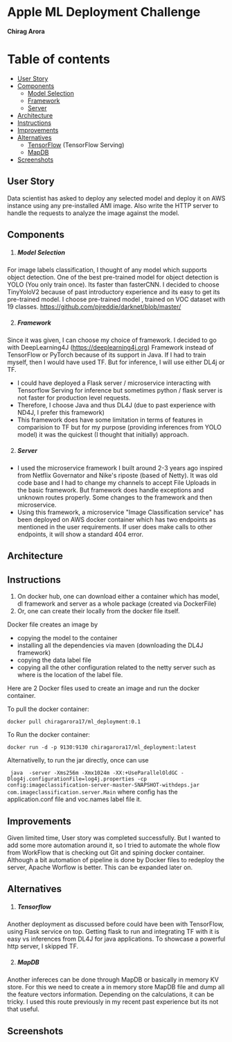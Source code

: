 # Apple ML Deployment Challenge

**Chirag Arora**

Table of contents
=================

   * [User Story](#user-story)
   * [Components](#components)
      * [Model Selection](#model-selection)
      * [Framework](#framework)
      * [Server](#server)
   * [Architecture](#architecture)
   * [Instructions](#instructions)
   * [Improvements](#improvements)
   * [Alternatives](#alternatives)
      * [TensorFlow](#tensorflow) (TensorFlow Serving)
      * [MapDB](#mapdb)
   * [Screenshots](#screenshots)

## User Story
Data scientist has asked to deploy any selected model and deploy it on AWS instance using any pre-installed AMI image. Also write the HTTP server to handle the requests to analyze the image against the model. 

## Components
1. ##### Model Selection 

For image labels classification, I thought of any model which supports object detection. One of the best pre-trained model for object detection is YOLO (You only train once). Its faster than fasterCNN. I decided to choose TinyYoloV2 because of past introductory experience and its easy to get its pre-trained model. I choose pre-trained model , trained on VOC dataset with 19 classes.
https://github.com/pjreddie/darknet/blob/master/

2. ##### Framework

Since it was given, I can choose my choice of framework. I decided to go with DeepLearning4J (https://deeplearning4j.org) Framework instead of TensorFlow or PyTorch because of its support in Java. If I had to train myself, then I would have used TF. But for inference, I will use either DL4j or TF. 
 - I could have deployed a Flask server / microservice interacting with Tensorflow Serving for inference but sometimes python / flask server is not faster for production level requests. 
 - Therefore, I choose Java and thus DL4J (due to past experience with ND4J, I prefer this framework)
 - This framework does have some limitation in terms of features in comparision to TF but for my purpose (providing inferences from YOLO model) it was the quickest (I thought that initially) approach.
 
2. ##### Server

- I used the microservice framework I built around 2-3 years ago inspired from Netflix Governator and Nike's riposte (based of Netty). It was old code base and I had to change my channels to accept File Uploads in the basic framework. But framework does handle exceptions and unknown routes properly. Some changes to the framework and then microservice.
- Using this framework, a microservice "Image Classification service" has been deployed on AWS docker container which has two endpoints as mentioned in the user requirements. If user does make calls to other endpoints, it will show a standard 404 error. 

## Architecture


## Instructions
1. On docker hub, one can download either a container which has model, dl framework and server as a whole package (created via DockerFile) 
2. Or, one can create their locally from the docker file itself. 

Docker file creates an image by 
- copying the model to the container
- installing all the dependencies via maven (downloading the DL4J framework)
- copying the data label file
- copying all the other configuration related to the netty server such as where is the location of the label file. 

Here are 2 Docker files used to create an image and run the docker container.

To pull the docker container: 

``` docker pull chiragarora17/ml_deployment:0.1 ```


To Run the docker container:

``` docker run -d -p 9130:9130 chiragarora17/ml_deployment:latest  ```



Alternativelly, to run the jar directly, once can use

``` java  -server -Xms256m -Xmx1024m -XX:+UseParallelOldGC -Dlog4j.configurationFile=log4j.properties -cp config:imageclassification-server-master-SNAPSHOT-withdeps.jar com.imageclassification.server.Main```
where config has the application.conf file and voc.names label file it.

## Improvements
Given limited time, User story was completed successfully. But I wanted to add some more automation around it, so I tried to automate the whole flow from WorkFlow that is checking out Git and spining docker container. Although a bit automation of pipeline is done by Docker files to redeploy the server, Apache Worflow is better. This can be expanded later on.

## Alternatives
1. ##### Tensorflow

Another deployment as discussed before could have been with TensorFlow, using Flask service on top. Getting flask to run and integrating TF with it is easy vs inferences from DL4J for java applications. To showcase a powerful http server, I skipped TF.

2. ##### MapDB

Another infereces can be done through MapDB or basically in memory KV store. For this we need to create a in memory store MapDB file and dump all the feature vectors information. Depending on the calculations, it can be tricky. I used this route previously in my recent past experience but its not that useful.

## Screenshots


